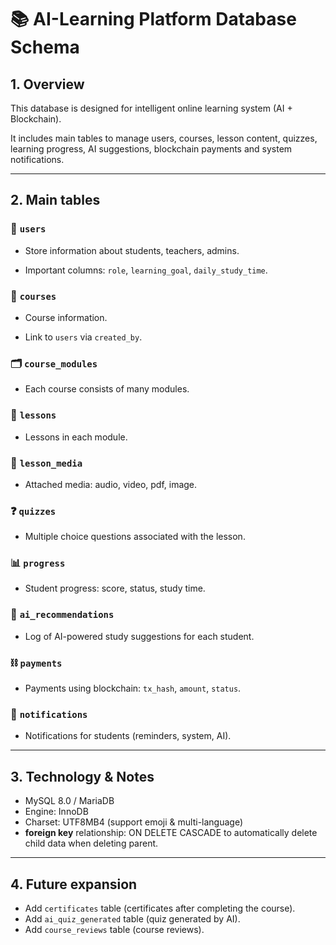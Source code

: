 # 📚 AI-Learning Platform Database Schema

## 1. Overview
This database is designed for intelligent online learning system (AI + Blockchain).

It includes main tables to manage users, courses, lesson content, quizzes, learning progress, AI suggestions, blockchain payments and system notifications.

---

## 2. Main tables

### 👤 `users`
- Store information about students, teachers, admins.

- Important columns: `role`, `learning_goal`, `daily_study_time`.

### 📘 `courses`
- Course information.

- Link to `users` via `created_by`.

### 🗂️ `course_modules`
- Each course consists of many modules.

### 📖 `lessons`
- Lessons in each module.

### 🎵 `lesson_media`
- Attached media: audio, video, pdf, image.

### ❓ `quizzes`
- Multiple choice questions associated with the lesson.

### 📊 `progress`
- Student progress: score, status, study time.

### 🤖 `ai_recommendations`
- Log of AI-powered study suggestions for each student.

### ⛓️ `payments`
- Payments using blockchain: `tx_hash`, `amount`, `status`.

### 🔔 `notifications`
- Notifications for students (reminders, system, AI).

---

## 3. Technology & Notes
- MySQL 8.0 / MariaDB
- Engine: InnoDB
- Charset: UTF8MB4 (support emoji & multi-language)
- **foreign key** relationship: ON DELETE CASCADE to automatically delete child data when deleting parent.

---

## 4. Future expansion
- Add `certificates` table (certificates after completing the course).
- Add `ai_quiz_generated` table (quiz generated by AI).
- Add `course_reviews` table (course reviews).